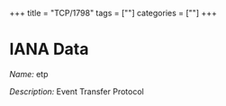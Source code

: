 +++
title = "TCP/1798"
tags = [""]
categories = [""]
+++

# IANA Data

_Name:_ etp

_Description:_ Event Transfer Protocol

